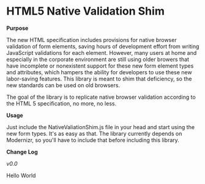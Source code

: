 HTML5 Native Validation Shim
======================

**Purpose**

The new HTML specification includes provisions for native browser validation of
form elements, saving hours of development effort from writing JavaScript
validations for each element.  However, many users at home and especially
in the corporate environment are still using older browers that have incomplete
or nonexistent support for these new form element types and attributes,
which hampers the ability for developers to use these new labor-saving
features.  This library is meant to shim that deficiency, so the new standards
can be used on old browsers.

The goal of the library is to replicate native browser validation according to
the HTML 5 specification, no more, no less.

**Usage**

Just include the NativeValiationShim.js file in your head and start using the
new form types.  It's as easy as that.  The library currently depends on
Modernizr, so you'll have to include that before including this library.

**Change Log**

*v0.0*

Hello World